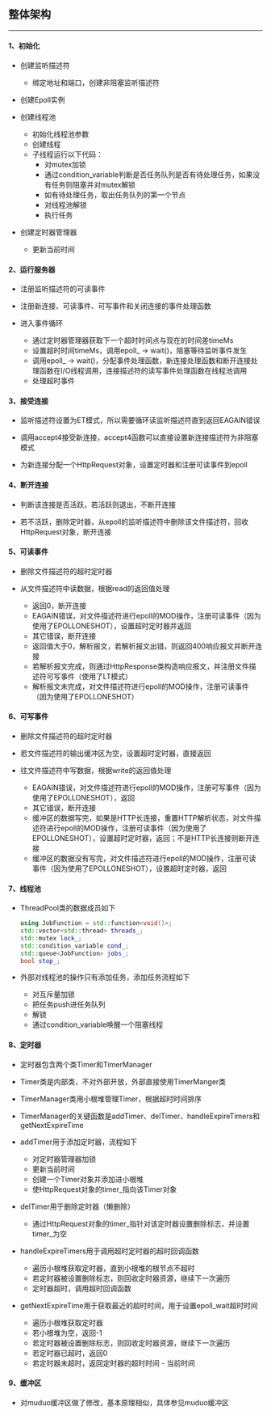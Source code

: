 ## 整体架构

---

#### 1、初始化
- 创建监听描述符
    - 绑定地址和端口，创建非阻塞监听描述符

- 创建Epoll实例

- 创建线程池
    - 初始化线程池参数
    - 创建线程
    - 子线程运行以下代码：
        - 对mutex加锁
        - 通过condition_variable判断是否任务队列是否有待处理任务，如果没有任务则阻塞并对mutex解锁
        - 如有待处理任务，取出任务队列的第一个节点
        - 对线程池解锁
        - 执行任务

- 创建定时器管理器
    - 更新当前时间
    

#### 2、运行服务器
- 注册监听描述符的可读事件

- 注册新连接、可读事件、可写事件和关闭连接的事件处理函数

- 进入事件循环
    - 通过定时器管理器获取下一个超时时间点与现在的时间差timeMs
    - 设置超时时间timeMs，调用epoll_ -> wait()，阻塞等待监听事件发生
    - 调用epoll_ -> wait()，分配事件处理函数，新连接处理函数和断开连接处理函数在I/O线程调用，连接描述符的读写事件处理函数在线程池调用
    - 处理超时事件

#### 3、接受连接
- 监听描述符设置为ET模式，所以需要循环读监听描述符直到返回EAGAIN错误

- 调用accept4接受新连接，accept4函数可以直接设置新连接描述符为非阻塞模式

- 为新连接分配一个HttpRequest对象，设置定时器和注册可读事件到epoll

#### 4、断开连接
- 判断该连接是否活跃，若活跃则退出，不断开连接

- 若不活跃，删除定时器，从epoll的监听描述符中删除该文件描述符，回收HttpRequest对象，断开连接

#### 5、可读事件
- 删除文件描述符的超时定时器

- 从文件描述符中读数据，根据read的返回值处理
    - 返回0，断开连接
    - EAGAIN错误，对文件描述符进行epoll的MOD操作，注册可读事件（因为使用了EPOLLONESHOT），设置超时定时器并返回
    - 其它错误，断开连接
    - 返回值大于0，解析报文，若解析报文出错，则返回400响应报文并断开连接
    - 若解析报文完成，则通过HttpResponse类构造响应报文，并注册文件描述符可写事件（使用了LT模式）
    - 解析报文未完成，对文件描述符进行epoll的MOD操作，注册可读事件（因为使用了EPOLLONESHOT）

#### 6、可写事件
- 删除文件描述符的超时定时器

- 若文件描述符的输出缓冲区为空，设置超时定时器，直接返回

- 往文件描述符中写数据，根据write的返回值处理
    - EAGAIN错误，对文件描述符进行epoll的MOD操作，注册可写事件（因为使用了EPOLLONESHOT），返回
    - 其它错误，断开连接
    - 缓冲区的数据写完，如果是HTTP长连接，重置HTTP解析状态，对文件描述符进行epoll的MOD操作，注册可读事件（因为使用了EPOLLONESHOT），设置超时定时器，返回；不是HTTP长连接则断开连接
    - 缓冲区的数据没有写完，对文件描述符进行epoll的MOD操作，注册可读事件（因为使用了EPOLLONESHOT），设置超时定时器，返回

#### 7、线程池
- ThreadPool类的数据成员如下
    ```cpp
    using JobFunction = std::function<void()>;
    std::vector<std::thread> threads_;
    std::mutex lock_;
    std::condition_variable cond_;
    std::queue<JobFunction> jobs_;
    bool stop_;
    ```

- 外部对线程池的操作只有添加任务，添加任务流程如下
    - 对互斥量加锁
    - 把任务push进任务队列
    - 解锁
    - 通过condition_variable唤醒一个阻塞线程

#### 8、定时器
- 定时器包含两个类Timer和TimerManager

- Timer类是内部类，不对外部开放，外部直接使用TimerManger类

- TimerManager类用小根堆管理Timer，根据超时时间排序

- TimerManager的关键函数是addTimer、delTimer、handleExpireTimers和getNextExpireTime

- addTimer用于添加定时器，流程如下
    - 对定时器管理器加锁
    - 更新当前时间
    - 创建一个Timer对象并添加进小根堆
    - 使HttpRequest对象的timer_指向该Timer对象

- delTimer用于删除定时器（懒删除）
    - 通过HttpRequest对象的timer_指针对该定时器设置删除标志，并设置timer_为空

- handleExpireTimers用于调用超时定时器的超时回调函数
    - 遍历小根堆获取定时器，直到小根堆的根节点不超时
    - 若定时器被设置删除标志，则回收定时器资源，继续下一次遍历
    - 定时器超时，调用超时回调函数

- getNextExpireTime用于获取最近的超时时间，用于设置epoll_wait超时时间
    - 遍历小根堆获取定时器
    - 若小根堆为空，返回-1
    - 若定时器被设置删除标志，则回收定时器资源，继续下一次遍历
    - 若定时器已超时，返回0
    - 若定时器未超时，返回定时器的超时时间 - 当前时间

#### 9、缓冲区
- 对muduo缓冲区做了修改，基本原理相似，具体参见muduo缓冲区
